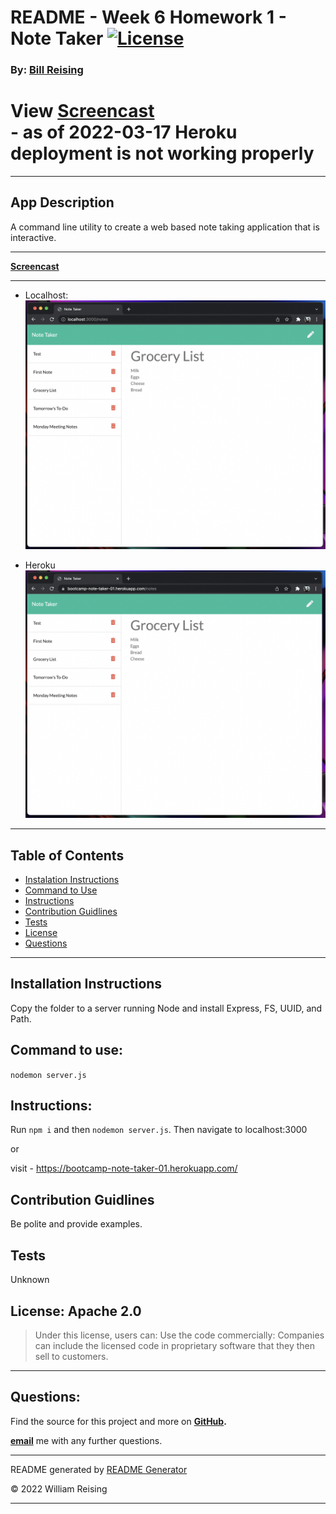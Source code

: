 # README - Week 6 Homework 1 - Note Taker [![License](https://img.shields.io/badge/License-Apache_2.0-blue.svg)](https://opensource.org/licenses/Apache-2.0)

### By: [Bill Reising](#questions)

# View [Screencast](https://drive.google.com/file/d/1Ocn1TSM-fmQjHnd2AcLuf57ZUH3AHvea/view)<br>- as of 2022-03-17 Heroku deployment is not working properly

---

## App Description

A command line utility to create a web based note taking application that is interactive.

---

**[Screencast](https://drive.google.com/file/d/1Ocn1TSM-fmQjHnd2AcLuf57ZUH3AHvea/view)**

---
- Localhost:
![screenshot](./public/assets/screenshot-localhost.png)

- Heroku
![screenshot](./public/assets/screenshot-heroku.png)

---

## Table of Contents
- [Instalation Instructions](#install)
- [Command to Use](#command)
- [Instructions](#instructions)
- [Contribution Guidlines](#contribution)
- [Tests](#tests)
- [License](#license)
- [Questions](#questions)

---

## Installation Instructions

Copy the folder to a server running Node and install Express, FS, UUID, and Path.

## Command to use:

<code>nodemon server.js</code>

## Instructions:

Run `npm i` and then `nodemon server.js`. Then navigate to localhost:3000

or

visit - https://bootcamp-note-taker-01.herokuapp.com/

## Contribution Guidlines

Be polite and provide examples.

## Tests

Unknown

## License: Apache 2.0

>Under this license, users can: Use the code commercially: Companies can include the licensed code in proprietary software that they then sell to customers.

---

## Questions:

Find the source for this project and more on **[GitHub](https://github.com/wreising).**

**[email](wreising@mac.com)** me with any further questions.

---

README generated by [README Generator](https://github.com/wreising/Week_5-Homework_1)

© 2022 William Reising

---